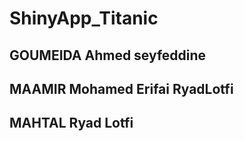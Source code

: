 # ShinyApp_Titanic
## GOUMEIDA Ahmed seyfeddine 
## MAAMIR Mohamed Erifai RyadLotfi
## MAHTAL Ryad Lotfi 
